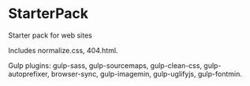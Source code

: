 # StarterPack
Starter pack for web sites

Includes normalize.css, 404.html.

Gulp plugins: gulp-sass, gulp-sourcemaps, gulp-clean-css, gulp-autoprefixer, 
browser-sync, gulp-imagemin, gulp-uglifyjs, gulp-fontmin.
